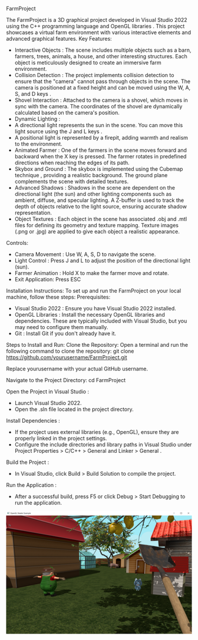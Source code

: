 FarmProject 

The FarmProject  is a 3D graphical project developed in Visual Studio 2022  using the C++ programming language  and OpenGL libraries . This project showcases a virtual farm environment with various interactive elements and advanced graphical features. 
Key Features: 
- Interactive Objects : The scene includes multiple objects such as a barn, farmers, trees, animals, a house, and other interesting structures. Each object is meticulously designed to create an immersive farm environment.
- Collision Detection : The project implements collision detection to ensure that the "camera" cannot pass through objects in the scene. The camera is positioned at a fixed height and can be moved using the W, A, S, and D keys .
- Shovel Interaction : Attached to the camera is a shovel, which moves in sync with the camera. The coordinates of the shovel are dynamically calculated based on the camera's position.
- Dynamic Lighting : 
 - A directional light  represents the sun in the scene. You can move this light source using the J and L keys .
 - A positional light  is represented by a firepit, adding warmth and realism to the environment.
- Animated Farmer : One of the farmers in the scene moves forward and backward when the X key is pressed. The farmer rotates in predefined directions when reaching the edges of its path.
- Skybox and Ground : The skybox is implemented using the Cubemap technique , providing a realistic background. The ground plane complements the scene with detailed textures.
- Advanced Shadows : Shadows in the scene are dependent on the directional light (the sun) and other lighting components such as ambient, diffuse, and specular lighting. A Z-buffer  is used to track the depth of objects relative to the light source, ensuring accurate shadow representation.
- Object Textures : Each object in the scene has associated .obj and .mtl files for defining its geometry and texture mapping. Texture images (.png or .jpg) are applied to give each object a realistic appearance.
     
Controls: 
- Camera Movement : Use W, A, S, D  to navigate the scene.
- Light Control : Press J  and L  to adjust the position of the directional light (sun).
- Farmer Animation : Hold X to make the farmer move and rotate.
- Exit Application: Press ESC

Installation Instructions:
To set up and run the FarmProject  on your local machine, follow these steps: 
Prerequisites: 
- Visual Studio 2022 : Ensure you have Visual Studio 2022 installed.
- OpenGL Libraries : Install the necessary OpenGL libraries and dependencies. These are typically included with Visual Studio, but you may need to configure them manually.
- Git : Install Git if you don't already have it.
     
Steps to Install and Run:
Clone the Repository: Open a terminal and run the following command to clone the repository: git clone https://github.com/yourusername/FarmProject.git
 
Replace yourusername with your actual GitHub username. 

Navigate to the Project Directory: cd FarmProject
 
Open the Project in Visual Studio : 
- Launch Visual Studio 2022.
- Open the .sln file located in the project directory.
     
Install Dependencies : 
- If the project uses external libraries (e.g., OpenGL), ensure they are properly linked in the project settings.
- Configure the include directories and library paths in Visual Studio under Project Properties > C/C++ > General  and Linker > General .
     
Build the Project : 
- In Visual Studio, click Build > Build Solution  to compile the project.
     
Run the Application : 
- After a successful build, press F5  or click Debug > Start Debugging  to run the application.

![Farm Project Screenshot](ImagineScena.png)
     
     
